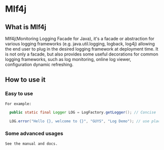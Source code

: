 Mlf4j
==========
    
What is Mlf4j 
----------------------------

Mlf4j(Monitoring Logging Facade for Java), it's a facade or abstraction for various logging frameworks (e.g. java.util.logging, logback, log4j) allowing the end user to plug in the desired logging framework at deployment time. It is not only a facade, but also provides some useful decorations for common logging frameworks, such as log monitoring, online log viewer, configuration dynamic refreshing.
 

How to use it 
---------------------------------------

### Easy to use 
	For example:
```java
  public static final Logger LOG = LogFactory.getLogger(); // Concise

  LOG.error("Hello {}, welcome to {}", "GUYS", "Log Demo"); // use placeholder
```
### Some advanced usages 
	See the manual and docs.  